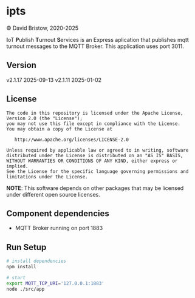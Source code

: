 # ipts

&copy; David Bristow, 2020-2025

**I**oT **P**ublish **T**urnout **S**ervices is an Express aplication that publishes mqtt turnout messages to the MQTT Broker. This application uses port 3011.

## Version
v2.1.17 2025-09-13
v2.1.11 2025-01-02

## License

    The code in this repository is licensed under the Apache License, Version 2.0 (the "License");
    you may not use this file except in compliance with the License.
    You may obtain a copy of the License at

       http://www.apache.org/licenses/LICENSE-2.0

    Unless required by applicable law or agreed to in writing, software
    distributed under the License is distributed on an "AS IS" BASIS,
    WITHOUT WARRANTIES OR CONDITIONS OF ANY KIND, either express or implied.
    See the License for the specific language governing permissions and
    limitations under the License.

**NOTE**: This software depends on other packages that may be licensed under different open source licenses.

## Component dependencies

* MQTT Broker running on port 1883


## Run Setup

``` bash
# install dependencies
npm install

# start
export MQTT_TCP_URI='127.0.0.1:1883'
node ./src/app
```
